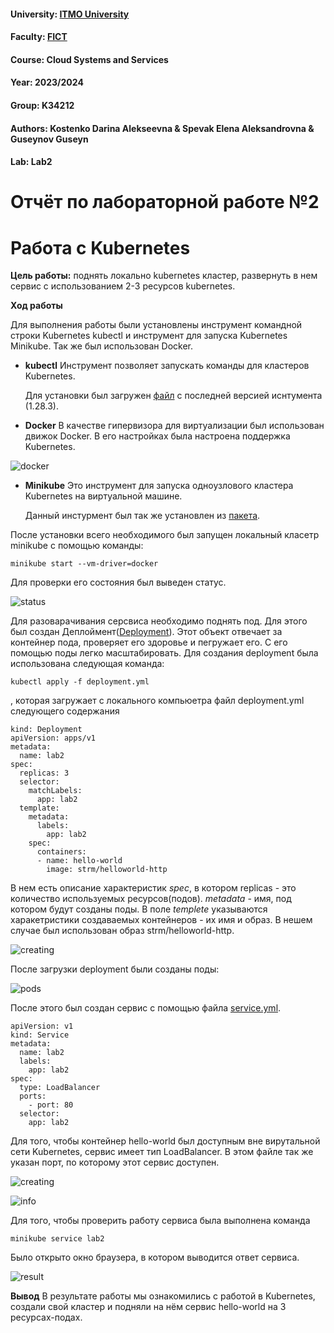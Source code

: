 #### University: [ITMO University](https://##3itmo.ru/ru/)
#### Faculty: [FICT](https://fict.itmo.ru)
#### Course: Cloud Systems and Services
#### Year: 2023/2024
#### Group: K34212
#### Authors: Kostenko Darina Alekseevna & Spevak Elena Aleksandrovna & Guseynov Guseyn
#### Lab: Lab2

# **Отчёт по лабораторной работе №2**
# Работа с Kubernetes

**Цель работы:** поднять локально kubernetes кластер, развернуть в нем сервис с использованием 2-3 ресурсов kubernetes.

**Ход работы**

Для выполнения работы были установлены инструмент командной строки Kubernetes kubectl  и инструмент для запуска  Kubernetes Minikube. Так же был использован Docker.

- **kubectl**
  Инструмент позволяет запускать команды для кластеров Kubernetes. 

  Для установки был загружен [файл](https://dl.k8s.io/release/v1.28.3/bin/windows/amd64/kubectl.exe) с последней версией иснтумента (1.28.3). 

- **Docker**
 В качестве гипервизора для виртуализации был использован движок Docker. В его настройках была настроена поддержка Kubernetes.

![docker](https://github.com/LenaSpevak/2023-2024_DevOps_Kostenko_Spevak_Guseynov/blob/main/lab2/screenshots/docker.png)

- **Minikube**
  Это инструмент для запуска одноузлового кластера Kubernetes на виртуальной машине.

  Данный инстурмент был так же установлен из [пакета](https://github.com/kubernetes/minikube/releases/latest/download/minikube-installer.exe).

После установки всего необходимого был запущен локальный класетр minikube с помощью команды:

```
minikube start --vm-driver=docker
```

Для проверки его состояния был выведен статус.

![status](https://github.com/LenaSpevak/2023-2024_DevOps_Kostenko_Spevak_Guseynov/blob/main/lab2/screenshots/minikube%20status.png)

Для разоварачивания серсвиса необходимо поднять под. Для этого был создан Деплоймент([Deployment](https://github.com/LenaSpevak/2023-2024_DevOps_Kostenko_Spevak_Guseynov/blob/main/lab2/files/deployment.yml)). Этот объект отвечает за контейнер пода, проверяет его здоровье и пегружает его. С его помощью поды легко масштабировать. Для создания deployment была использована следующая команда: 

```
kubectl apply -f deployment.yml
```
, которая загружает с локального компьюетра файл deployment.yml следующего содержания 

```
kind: Deployment
apiVersion: apps/v1
metadata:
  name: lab2
spec:
  replicas: 3
  selector:
    matchLabels:
      app: lab2
  template:
    metadata:
      labels:
        app: lab2
    spec:
      containers:
      - name: hello-world
        image: strm/helloworld-http
```

В нем есть описание характеристик *spec*, в котором replicas - это количество используемых ресурсов(подов). *metadata* - имя, под котором будут созданы поды. В поле *templete* указываются харакетристики создаваемых контейнеров - их имя и образ. В нешем случае был использован образ strm/helloworld-http.  

![creating](https://github.com/LenaSpevak/2023-2024_DevOps_Kostenko_Spevak_Guseynov/blob/main/lab2/screenshots/deployment%20creating.png)

После загрузки deployment были созданы поды:

![pods](https://github.com/LenaSpevak/2023-2024_DevOps_Kostenko_Spevak_Guseynov/blob/main/lab2/screenshots/pods.png)

После этого был создан сервис с помощью файла [service.yml](https://github.com/LenaSpevak/2023-2024_DevOps_Kostenko_Spevak_Guseynov/blob/main/lab2/files/service.yml). 

```
apiVersion: v1
kind: Service
metadata:
  name: lab2
  labels:
    app: lab2
spec:
  type: LoadBalancer
  ports:
    - port: 80
  selector:
    app: lab2
```

Для того, чтобы контейнер hello-world  был доступным вне вирутальной сети Kubernetes, сервис имеет тип LoadBalancer. В этом файле так же указан порт, по которому этот сервис доступен.

![creating](https://github.com/LenaSpevak/2023-2024_DevOps_Kostenko_Spevak_Guseynov/blob/main/lab2/screenshots/service%20creating.png)

![info](https://github.com/LenaSpevak/2023-2024_DevOps_Kostenko_Spevak_Guseynov/blob/main/lab2/screenshots/service%20info.png)

Для того, чтобы проверить работу сервиса была выполнена команда 

```
minikube service lab2
```

Было открыто окно браузера, в котором выводится ответ сервиса.

![result](https://github.com/LenaSpevak/2023-2024_DevOps_Kostenko_Spevak_Guseynov/blob/main/lab2/screenshots/result.png)

**Вывод**
В результате работы мы ознакомились с работой в Kubernetes, создали свой кластер и подняли на нём сервис hello-world  на 3 ресурсах-подах. 


